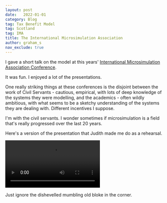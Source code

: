 ```yaml
---
layout: post
date:   2022-01-01
category: Blog
tag: Tax Benefit Model
tag: Scotland
tag: IMA
title: The International Microsimulation Association
author: graham_s
nav_exclude: true
---
```


I gave a short talk on the model at this years' [International Microsimulation Association Conference](https://www.microsimulation.ac.uk/research-and-policy-analysis/events/2021/09/17/ima-2021/). 

<!--more-->

It was fun. I enjoyed a lot of the presentations.

One really striking things at these conferences is the disjoint between the work of Civil Servants - cautious, empirical, with lots of deep knowledge of the systems they were modelling, and the academics - often wildly ambitious, with what seems to be a sketchy understanding of the systems they are dealing with. Different incentives I suppose. 

I'm with the civil servants. I wonder sometimes if microsimulation is a field that's really progressed over the last 20 years.

Here's a version of the presentation that Judith made me do as a rehearsal. 

<video controls="controls" src="/assets/ima-stb.mp4"></video>

Just ignore the dishevelled mumbling old bloke in the corner.